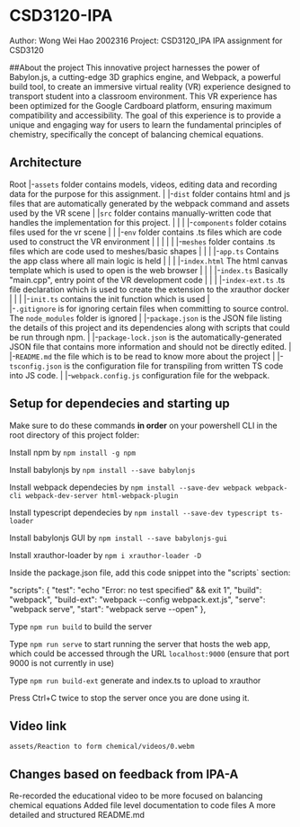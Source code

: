 # CSD3120-IPA
Author: Wong Wei Hao 2002316
Project: CSD3120_IPA
IPA assignment for CSD3120

##About the project
This innovative project harnesses the power of Babylon.js, a cutting-edge 3D graphics engine, and Webpack, a powerful build tool, to create an immersive virtual reality (VR) experience designed to transport student into a classroom environment. This VR experience has been optimized for the Google Cardboard platform, ensuring maximum compatibility and accessibility. 
The goal of this experience is to provide a unique and engaging way for users to learn the fundamental principles of chemistry, specifically the concept of balancing chemical equations.

## Architecture
Root
|-`assets` folder contains models, videos, editing data and recording data for the purpose for this assignment.
|
|-`dist` folder contains html and js files that are automatically generated by the webpack command and assets used by the VR scene
|
|`src` folder contains manually-written code that handles the implementation for this project.
| |
| |-`components` folder cotains files used for the vr scene
| |		|-`env` folder contains .ts files which are code used to construct the VR environment
| | 	|
| | 	|-`meshes` folder contains .ts files which are code used to meshes/basic shapes
| |
| |-`app.ts` Contains the app class where all main logic is held
| |
| |-`index.html` The html canvas template which is used to open is the web browser
| |
| |-`index.ts` Basically "main.cpp", entry point of the VR development code
| |
| |-`index-ext.ts` .ts file declaration which is used to create the extension to the xrauthor docker
| |
| |-`init.ts` contains the init function which is used
|		
|-`.gitignore` is for ignoring certain files when committing to source control. The `node_modules` folder is ignored
|
|-`package.json` is the JSON file listing the details of this project and its dependencies along with scripts that could be run through npm.
|
|-`package-lock.json` is the automatically-generated JSON file that contains more information and should not be directly edited.
|
|-`README.md` the file which is to be read to know more about the project
|
|-`tsconfig.json` is the configuration file for transpiling from written TS code into JS code.
|
|-`webpack.config.js` configuration file for the webpack.

## Setup for dependecies and starting up
Make sure to do these commands **in order** on your powershell CLI in the root directory of this project folder:

Install npm by `npm install -g npm`

Install babylonjs by `npm install --save babylonjs`

Install webpack dependecies by `npm install --save-dev webpack webpack-cli webpack-dev-server html-webpack-plugin`

Install typescript dependecies by `npm install --save-dev typescript ts-loader`

Install babylonjs GUI by `npm install --save babylonjs-gui`

Install xrauthor-loader by `npm i xrauthor-loader -D`

Inside the package.json file, add this code snippet into the "scripts` section:

   "scripts": {
    "test": "echo \"Error: no test specified\" && exit 1",
    "build": "webpack",
    "build-ext": "webpack --config webpack.ext.js",
    "serve": "webpack serve",
    "start": "webpack serve --open"
  },

Type `npm run build` to build the server

Type `npm run serve` to start running the server that hosts the web app, which could be accessed through the URL `localhost:9000` (ensure that port 9000 is not currently in use)

Type `npm run build-ext` generate and index.ts to upload to xrauthor 

Press Ctrl+C twice to stop the server once you are done using it.

## Video link
`assets/Reaction to form chemical/videos/0.webm`


## Changes based on feedback from IPA-A
Re-recorded the educational video to be more focused on balancing chemical equations
Added file level documentation to code files
A more detailed and structured README.md
